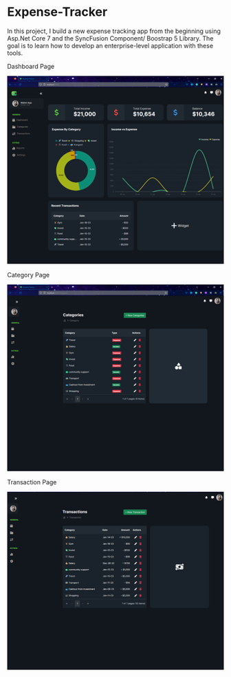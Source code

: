 # Expense-Tracker

In this project, I build a new expense tracking app from the beginning using Asp.Net Core 7 and the SyncFusion Component/ Boostrap 5 Library. The goal is to learn how to develop an enterprise-level application with these tools.

Dashboard Page

![alt text](./dashboard.png)

Category Page

![alt text](./Category.png)

Transaction Page

![alt text](./transaction.png)
